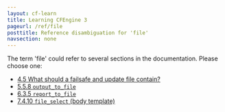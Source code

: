 ```yaml
---
layout: cf-learn
title: Learning CFEngine 3
pageurl: /ref/file
posttitle: Reference disambiguation for 'file'
navsection: none
---
```


The term 'file' could refer to several sections in the documentation. Please choose one:

- [4.5 What should a failsafe and update file contain?](https://cfengine.com/manuals/cf3-reference.html#What-should-a-failsafe-or-update-file-contain)
- [5.5.8 <code>output_to_file</code>](https://cfengine.com/manuals/cf3-reference.html#output_to_file-in-runagent)
- [6.3.5 <code>report_to_file</code>](https://cfengine.com/manuals/cf3-reference.html#report_to_file-in-reports)
- [7.4.10 <code>file_select</code> (body template)](https://cfengine.com/manuals/cf3-reference.html#file_select-in-files)
